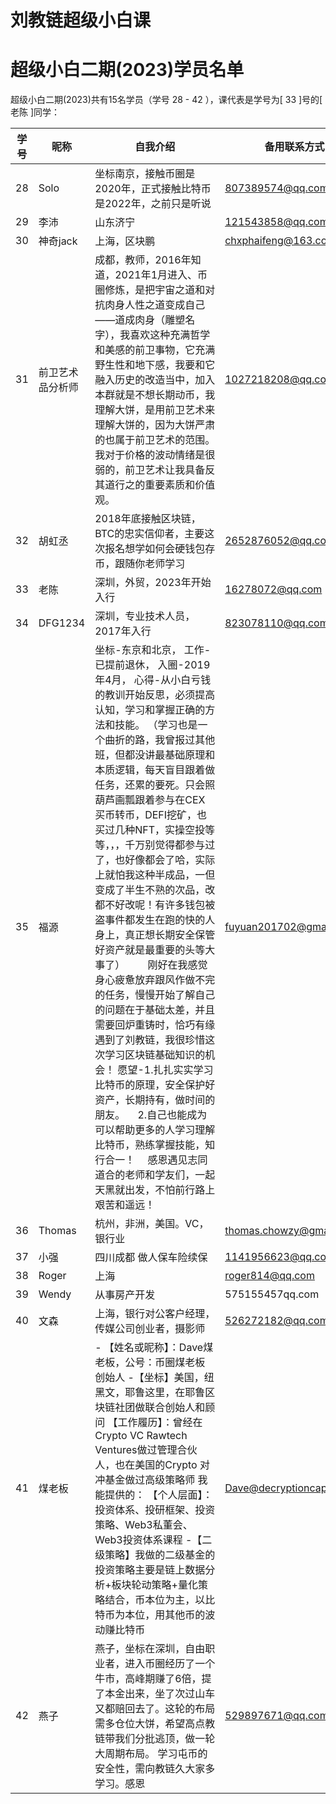 # 刘教链超级小白课
# 超级小白二期(2023)学员名单

超级小白二期(2023)共有15名学员（学号 28 - 42 ），课代表是学号为[ 33 ]号的[ 老陈 ]同学：

| 学号 | 昵称 | 自我介绍 | 备用联系方式 |
|-|-|-|-|
| 28 | Solo | 坐标南京，接触币圈是2020年，正式接触比特币是2022年，之前只是听说 | 807389574@qq.com |
| 29 | 李沛 | 山东济宁 | 121543858@qq.com |
| 30 | 神奇jack | 上海，区块鹏 | chxphaifeng@163.com |
| 31 | 前卫艺术品分析师 | 成都，教师，2016年知道，2021年1月进入、币圈修炼，是把宇宙之道和对抗肉身人性之道变成自己——道成肉身（雕塑名字），我喜欢这种充满哲学和美感的前卫事物，它充满野生性和地下感，我要和它融入历史的改造当中，加入本群就是不想长期动币，我理解大饼，是用前卫艺术来理解大饼的，因为大饼严肃的也属于前卫艺术的范围。我对于价格的波动情绪是很弱的，前卫艺术让我具备反其道行之的重要素质和价值观。 | 1027218208@qq.com |
| 32 | 胡虹丞 | 2018年底接触区块链，BTC的忠实信仰者，主要这次报名想学如何会硬钱包存币，跟随你老师学习 | 2652876052@qq.com |
| 33 | 老陈 | 深圳，外贸，2023年开始入行 | 16278072@qq.com |
| 34 | DFG1234 | 深圳，专业技术人员，2017年入行 | 823078110@qq.com |
| 35 | 福源 | 坐标-东京和北京， 工作-已提前退休， 入圈-2019年4月， 心得-从小白亏钱的教训开始反思，必须提高认知，学习和掌握正确的方法和技能。 （学习也是一个曲折的路，我曾报过其他班，但都没讲最基础原理和本质逻辑，每天盲目跟着做任务，还累的要死。只会照葫芦画瓢跟着参与在CEX买币转币，DEFI挖矿，也买过几种NFT，实操空投等等，，，千万别觉得都参与过了，也好像都会了哈，实际上就怕我这种半成品，一但变成了半生不熟的次品，改都不好改呢！有许多钱包被盗事件都发生在跑的快的人身上，真正想长期安全保管好资产就是最重要的头等大事了） 　　刚好在我感觉身心疲惫放弃跟风作做不完的任务，慢慢开始了解自己的问题在于基础太差，并且需要回炉重铸时，恰巧有缘遇到了刘教链，我很珍惜这次学习区块链基础知识的机会！ 愿望-1.扎扎实实学习比特币的原理，安全保护好资产，长期持有，做时间的朋友。 　2.自己也能成为可以帮助更多的人学习理解比特币，熟练掌握技能，知行合一！　 感恩遇见志同道合的老师和学友们，一起天黑就出发，不怕前行路上艰苦和遥远！　　　　　　　　　　 | fuyuan201702@gmail.com |
| 36 | Thomas | 杭州，非洲，美国。VC，银行业 | thomas.chowzy@gmail.com |
| 37 | 小强 | 四川成都   做人保车险续保 | 1141956623@qq.com |
| 38 | Roger | 上海 | roger814@qq.com |
| 39 | Wendy | 从事房产开发 | 575155457qq.com |
| 40 | 文森 | 上海，银行对公客户经理，传媒公司创业者，摄影师 | 526272182@qq.com |
| 41 | 煤老板 | - 【姓名或昵称】：Dave煤老板，公号：币圈煤老板  创始人 -【坐标】美国，纽黑文，耶鲁这里，在耶鲁区块链社团做联合创始人和顾问 【工作履历】：曾经在Crypto VC Rawtech Ventures做过管理合伙人，也在美国的Crypto 对冲基金做过高级策略师 我能提供的： 【个人层面】：投资体系、投研框架、投资策略、Web3私董会、Web3投资体系课程 -【二级策略】我做的二级基金的投资策略主要是链上数据分析+板块轮动策略+量化策略结合，币本位为主，以比特币为本位，用其他币的波动赚比特币 | Dave@decryptioncapital.com |
| 42 | 燕子 | 燕子，坐标在深圳，自由职业者，进入币圈经历了一个牛市，高峰期赚了6倍，提了本金出来，坐了次过山车又都赔回去了。这轮的布局需多仓位大饼，希望高点教链带我们分批逃顶，做一轮大周期布局。 学习屯币的安全性，需向教链久大家多学习。感恩 | 529897671@qq.com |
